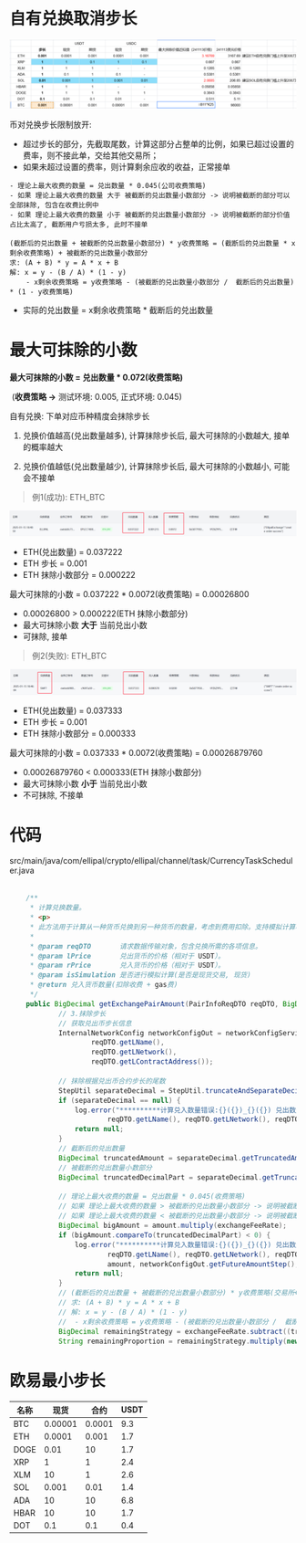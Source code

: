# 自有兑换取消步长

![image-20250113184649598](../../../picture/image-20250113184649598.png)



币对兑换步长限制放开: 

- 超过步长的部分，先截取尾数，计算这部分占整单的比例，如果已超过设置的费率，则不接此单，交给其他交易所；
- 如果未超过设置的费率，则计算剩余应收的收益，正常接单

```
- 理论上最大收费的数量 = 兑出数量 * 0.045(公司收费策略)
- 如果 理论上最大收费的数量 大于 被截断的兑出数量小数部分 -> 说明被截断的部分可以全部抹除, 包含在收费比例中
- 如果 理论上最大收费的数量 小于 被截断的兑出数量小数部分 -> 说明被截断的部分价值占比太高了, 截断用户亏损太多, 此时不接单
	
(截断后的兑出数量 + 被截断的兑出数量小数部分) * y收费策略 = (截断后的兑出数量 * x剩余收费策略) + 被截断的兑出数量小数部分
求: (A + B) * y = A * x + B
解: x = y - (B / A) * (1 - y)
	- x剩余收费策略 = y收费策略 - (被截断的兑出数量小数部分 /  截断后的兑出数量) * (1 - y收费策略)
```

- 实际的兑出数量 = x剩余收费策略 * 截断后的兑出数量



# 最大可抹除的小数

**最大可抹除的小数 = 兑出数量 * 0.072(收费策略)**

​	(**收费策略 ->** 测试环境: 0.005, 正式环境: 0.045)



自有兑换: 下单对应币种精度会抹除步长

1. 兑换价值越高(兑出数量越多), 计算抹除步长后, 最大可抹除的小数越大, 接单的概率越大

2. 兑换价值越低(兑出数量越少), 计算抹除步长后, 最大可抹除的小数越小, 可能会不接单



> 例1(成功): ETH_BTC

![image-20250115184122691](../../../picture/image-20250115184122691.png)

- ETH(兑出数量) = 0.037222
- ETH 步长 = 0.001
- ETH 抹除小数部分 = 0.000222

最大可抹除的小数 = 0.037222 * 0.0072(收费策略) = 0.00026800

- 0.00026800 > 0.000222(ETH 抹除小数部分)
- 最大可抹除小数 **大于** 当前兑出小数
- 可抹除, 接单



> 例2(失败): ETH_BTC

![image-20250115184632500](../../../picture/image-20250115184632500.png)

- ETH(兑出数量) = 0.037333
- ETH 步长 = 0.001
- ETH 抹除小数部分 = 0.000333

最大可抹除的小数 = 0.037333 * 0.0072(收费策略) = 0.00026879760

- 0.00026879760 < 0.000333(ETH 抹除小数部分)
- 最大可抹除小数 **小于** 当前兑出小数
- 不可抹除, 不接单



# 代码

src/main/java/com/ellipal/crypto/ellipal/channel/task/CurrencyTaskScheduler.java

```java

    /**
     * 计算兑换数量。
     * <p>
     * 此方法用于计算从一种货币兑换到另一种货币的数量，考虑到费用扣除。支持模拟计算模式。
     *
     * @param reqDTO       请求数据传输对象，包含兑换所需的各项信息。
     * @param lPrice       兑出货币的价格（相对于 USDT）。
     * @param rPrice       兑入货币的价格（相对于 USDT）。
     * @param isSimulation 是否进行模拟计算(是否是现货交易, 现货)
     * @return 兑入货币数量(扣除收费 + gas费)
     */
    public BigDecimal getExchangePairAmount(PairInfoReqDTO reqDTO, BigDecimal lPrice, BigDecimal rPrice, boolean isSimulation) {
            // 3.抹除步长
            // 获取兑出币步长信息
            InternalNetworkConfig networkConfigOut = networkConfigService.getNetworkConfig(
                    reqDTO.getLName(),
                    reqDTO.getLNetwork(),
                    reqDTO.getLContractAddress());

            // 抹除根据兑出币合约步长的尾数
            StepUtil separateDecimal = StepUtil.truncateAndSeparateDecimal(amount, networkConfigOut.getFutureAmountStep());
            if (separateDecimal == null) {
                log.error("**********计算兑入数量错误:{}({})_{}({}) 兑出数量抹除步长后为0: 兑出数量: {}, 步长: {}",
                        reqDTO.getLName(), reqDTO.getLNetwork(), reqDTO.getRName(), reqDTO.getRNetwork(), amount, networkConfigOut.getFutureAmountStep());
                return null;
            }
            // 截断后的兑出数量
            BigDecimal truncatedAmount = separateDecimal.getTruncatedAmount();
            // 被截断的兑出数量小数部分
            BigDecimal truncatedDecimalPart = separateDecimal.getTruncatedDecimalPart();

            // 理论上最大收费的数量 = 兑出数量 * 0.045(收费策略)
            // 如果 理论上最大收费的数量 > 被截断的兑出数量小数部分 -> 说明被截断的部分可以全部抹除, 可以包含在收费比例中
            // 如果 理论上最大收费的数量 < 被截断的兑出数量小数部分 -> 说明被截断的部分价值占比太高了, 截断用户亏损太多, 此时不接单
            BigDecimal bigAmount = amount.multiply(exchangeFeeRate);
            if (bigAmount.compareTo(truncatedDecimalPart) < 0) {
                log.error("**********计算兑入数量错误:{}({})_{}({}) 兑出数量: {}, 步长: {}, 收费比例: {}%, 最大收费的数量 小于 被截断的兑出数量小数部分: 最大收费的兑出数量: {}, 被截断的兑出数量小数部分: {}",
                        reqDTO.getLName(), reqDTO.getLNetwork(), reqDTO.getRName(), reqDTO.getRNetwork(),
                        amount, networkConfigOut.getFutureAmountStep(), originalProportion, bigAmount.toPlainString(), truncatedDecimalPart.toPlainString());
                return null;
            }
            // (截断后的兑出数量 + 被截断的兑出数量小数部分) * y收费策略(交易所+公司) = (截断后的兑出数量 * x剩余收费策略) + 被截断的兑出数量小数部分
            // 求: (A + B) * y = A * x + B
            // 解: x = y - (B / A) * (1 - y)
            //	- x剩余收费策略 = y收费策略 - (被截断的兑出数量小数部分 /  截断后的兑出数量) * (1 - y收费策略)
            BigDecimal remainingStrategy = exchangeFeeRate.subtract((truncatedDecimalPart.divide(truncatedAmount, 8, RoundingMode.HALF_DOWN)).multiply((BigDecimal.ONE.subtract(exchangeFeeRate))));
            String remainingProportion = remainingStrategy.multiply(new BigDecimal(100)).setScale(2, RoundingMode.HALF_UP).toPlainString();

```

# 欧易最小步长

| 名称 | 现货    | 合约   | USDT |
| ---- | ------- | ------ | ---- |
| BTC  | 0.00001 | 0.0001 | 9.3  |
| ETH  | 0.0001  | 0.001  | 1.7  |
| DOGE | 0.01    | 10     | 1.7  |
| XRP  | 1       | 1      | 2.4  |
| XLM  | 10      | 1      | 2.6  |
| SOL  | 0.001   | 0.01   | 1.4  |
| ADA  | 10      | 10     | 6.8  |
| HBAR | 10      | 10     | 1.7  |
| DOT  | 0.1     | 0.1    | 0.4  |

